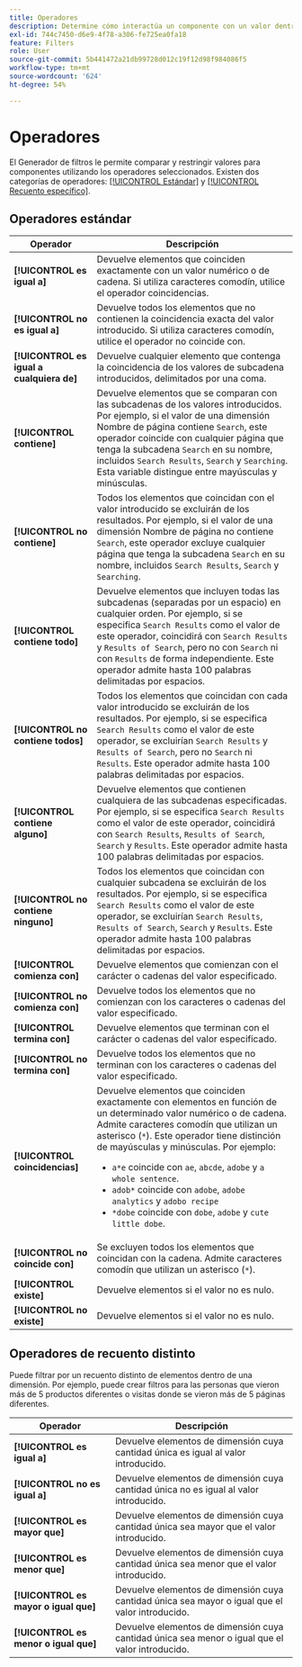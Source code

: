 ```yaml
---
title: Operadores
description: Determine cómo interactúa un componente con un valor dentro de un filtro.
exl-id: 744c7450-d6e9-4f78-a306-fe725ea0fa18
feature: Filters
role: User
source-git-commit: 5b441472a21db99728d012c19f12d98f984086f5
workflow-type: tm+mt
source-wordcount: '624'
ht-degree: 54%

---
```


# Operadores

El Generador de filtros le permite comparar y restringir valores para componentes utilizando los operadores seleccionados. Existen dos categorías de operadores: [[!UICONTROL Estándar]](#standard-operators) y [[!UICONTROL Recuento específico]](#distinct-count-operators).

## Operadores estándar

| Operador | Descripción |
| --- | --- |
| **[!UICONTROL es igual a]** | Devuelve elementos que coinciden exactamente con un valor numérico o de cadena. Si utiliza caracteres comodín, utilice el operador coincidencias. |
| **[!UICONTROL no es igual a]** | Devuelve todos los elementos que no contienen la coincidencia exacta del valor introducido.  Si utiliza caracteres comodín, utilice el operador no coincide con. |
| **[!UICONTROL es igual a cualquiera de]** | Devuelve cualquier elemento que contenga la coincidencia de los valores de subcadena introducidos, delimitados por una coma. |
| **[!UICONTROL contiene]** | Devuelve elementos que se comparan con las subcadenas de los valores introducidos. Por ejemplo, si el valor de una dimensión Nombre de página contiene `Search`, este operador coincide con cualquier página que tenga la subcadena `Search` en su nombre, incluidos `Search Results`, `Search` y `Searching`. Esta variable distingue entre mayúsculas y minúsculas. |
| **[!UICONTROL no contiene]** | Todos los elementos que coincidan con el valor introducido se excluirán de los resultados. Por ejemplo, si el valor de una dimensión Nombre de página no contiene `Search`, este operador excluye cualquier página que tenga la subcadena `Search` en su nombre, incluidos `Search Results`, `Search` y `Searching`. |
| **[!UICONTROL contiene todo]** | Devuelve elementos que incluyen todas las subcadenas (separadas por un espacio) en cualquier orden. Por ejemplo, si se especifica `Search Results` como el valor de este operador, coincidirá con `Search Results` y `Results of Search`, pero no con `Search` ni con `Results` de forma independiente. Este operador admite hasta 100 palabras delimitadas por espacios. |
| **[!UICONTROL no contiene todos]** | Todos los elementos que coincidan con cada valor introducido se excluirán de los resultados. Por ejemplo, si se especifica `Search Results` como el valor de este operador, se excluirían `Search Results` y `Results of Search`, pero no `Search` ni `Results`. Este operador admite hasta 100 palabras delimitadas por espacios. |
| **[!UICONTROL contiene alguno]** | Devuelve elementos que contienen cualquiera de las subcadenas especificadas. Por ejemplo, si se especifica `Search Results` como el valor de este operador, coincidirá con `Search Results`, `Results of Search`, `Search` y `Results`. Este operador admite hasta 100 palabras delimitadas por espacios. |
| **[!UICONTROL no contiene ninguno]** | Todos los elementos que coincidan con cualquier subcadena se excluirán de los resultados. Por ejemplo, si se especifica `Search Results` como el valor de este operador, se excluirían `Search Results`, `Results of Search`, `Search` y `Results`. Este operador admite hasta 100 palabras delimitadas por espacios. |
| **[!UICONTROL comienza con]** | Devuelve elementos que comienzan con el carácter o cadenas del valor especificado. |
| **[!UICONTROL no comienza con]** | Devuelve todos los elementos que no comienzan con los caracteres o cadenas del valor especificado. |
| **[!UICONTROL termina con]** | Devuelve elementos que terminan con el carácter o cadenas del valor especificado. |
| **[!UICONTROL no termina con]** | Devuelve todos los elementos que no terminan con los caracteres o cadenas del valor especificado. |
| **[!UICONTROL coincidencias]** | Devuelve elementos que coinciden exactamente con elementos en función de un determinado valor numérico o de cadena. Admite caracteres comodín que utilizan un asterisco (`*`). Este operador tiene distinción de mayúsculas y minúsculas. Por ejemplo:<ul><li>`a*e` coincide con `ae`, `abcde`, `adobe` y `a whole sentence`.</li><li>`adob*` coincide con `adobe`, `adobe analytics` y `adobo recipe`</li><li>`*dobe` coincide con `dobe`, `adobe` y `cute little dobe`.</li></ul> |
| **[!UICONTROL no coincide con]** | Se excluyen todos los elementos que coincidan con la cadena. Admite caracteres comodín que utilizan un asterisco (`*`). |
| **[!UICONTROL existe]** | Devuelve elementos si el valor no es nulo. |
| **[!UICONTROL no existe]** | Devuelve elementos si el valor no es nulo. |

## Operadores de recuento distinto

Puede filtrar por un recuento distinto de elementos dentro de una dimensión. Por ejemplo, puede crear filtros para las personas que vieron más de 5 productos diferentes o visitas donde se vieron más de 5 páginas diferentes.

| Operador | Descripción |
| --- | --- |
| **[!UICONTROL es igual a]** | Devuelve elementos de dimensión cuya cantidad única es igual al valor introducido. |
| **[!UICONTROL no es igual a]** | Devuelve elementos de dimensión cuya cantidad única no es igual al valor introducido. |
| **[!UICONTROL es mayor que]** | Devuelve elementos de dimensión cuya cantidad única sea mayor que el valor introducido. |
| **[!UICONTROL es menor que]** | Devuelve elementos de dimensión cuya cantidad única sea menor que el valor introducido. |
| **[!UICONTROL es mayor o igual que]** | Devuelve elementos de dimensión cuya cantidad única sea mayor o igual que el valor introducido. |
| **[!UICONTROL es menor o igual que]** | Devuelve elementos de dimensión cuya cantidad única sea menor o igual que el valor introducido. |
